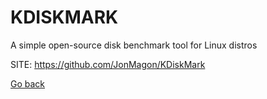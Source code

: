 # KDISKMARK
 
 A simple open-source disk benchmark tool for Linux distros
 
 SITE: https://github.com/JonMagon/KDiskMark

 [Go back](https://portable-linux-apps.github.io/apps.html)
